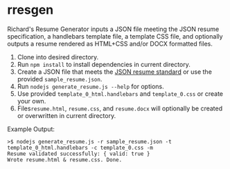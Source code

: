 # rresgen
Richard's Resume Generator inputs a JSON file meeting the JSON resume specification, a handlebars template file, a template CSS file, and optionally outputs a resume rendered as HTML+CSS and/or DOCX formatted files.

1) Clone into desired directory.
3) Run `npm install` to install dependencies in current directory. 
2) Create a JSON file that meets the [JSON resume standard](https://jsonresume.org/) or use the provided `sample_resume.json`.
4) Run `nodejs generate_resume.js --help` for options.
5) Use provided `template_0_html.handlebars` and `template_0.css` or create your own.
6) Files`resume.html`, `resume.css`, and `resume.docx` will optionally be created or overwritten in current directory.

Example Output:
```
>$ nodejs generate_resume.js -r sample_resume.json -t template_0_html.handlebars -c template_0.css -m
Resume validated successfully: { valid: true }
Wrote resume.html & resume.css. Done.
```
